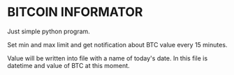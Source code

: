 # BITCOIN INFORMATOR

Just simple python program.

Set min and max limit and get notification about BTC value every 15 minutes.

Value will be written into file with a name of today's date. In this file is datetime and value
of BTC at this moment.